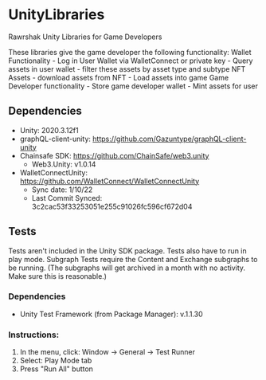 # UnityLibraries
Rawrshak Unity Libraries for Game Developers

These libraries give the game developer the following functionality:
    Wallet Functionality
        - Log in User Wallet via WalletConnect or private key
        - Query assets in user wallet
        - filter these assets by asset type and subtype
    NFT Assets
        - download assets from NFT
        - Load assets into game
    Game Developer functionality
        - Store game developer wallet
        - Mint assets for user

## Dependencies
- Unity: 2020.3.12f1
- graphQL-client-unity: https://github.com/Gazuntype/graphQL-client-unity
- Chainsafe SDK: https://github.com/ChainSafe/web3.unity 
  - Web3.Unity: v1.0.14
- WalletConnectUnity: https://github.com/WalletConnect/WalletConnectUnity
  - Sync date: 1/10/22
  - Last Commit Synced: 3c2cac53f33253051e255c91026fc596cf672d04

## Tests
Tests aren't included in the Unity SDK package. 
Tests also have to run in play mode. 
Subgraph Tests require the Content and Exchange subgraphs to be running. (The subgraphs will get archived in a month with no activity. Make sure this is reasonable.)

### Dependencies
- Unity Test Framework (from Package Manager): v.1.1.30

### Instructions: 
1. In the menu, click: Window -> General -> Test Runner
2. Select: Play Mode tab
3. Press "Run All" button